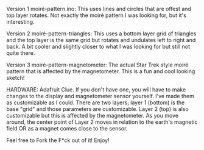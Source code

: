 Version 1 moiré-pattern.ino: This uses lines and circles that are offest and top layer rotates. Not exactly the moiré pattern I was looking for, but it's interesting.

Version 2 moiré-pattern-triangles: This uses a bottom layer grid of triangles and the top layer is the same grid but rotates and undulates left to right and back. A bit cooler and slightly closer to what I was looking for but still not quite there.

Version 3 moiré-pattern-magnetometer: The actual Star Trek style moiré pattern that is affected by the magnetometer. This is a fun and cool looking sketch!

HARDWARE:
Adafruit Clue. If you don't have one, you will have to make changes to the display and magnetometer sensor yourself.
I've made them as customizable as I could. There are two layers; layer 1 (bottom) is the base "grid" and those parameters are customizable. Layer 2 (top) is also customizable but this is affected by the magnetometer. As you move around, the center point of Layer 2 moves in relation to the earth's magnetic field OR as a magnet comes close to the sensor.

Feel free to Fork the F*ck out of it! Enjoy!
